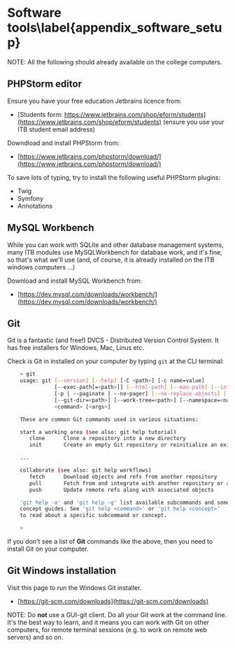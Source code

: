 

# Software tools\label{appendix_software_setup}

NOTE: All the following should already available on the college computers.

## PHPStorm editor

Ensure you have your free education Jetbrains licence from:

- [Students form: https://www.jetbrains.com/shop/eform/students](https://www.jetbrains.com/shop/eform/students) (ensure you use your ITB student email address)

Downdload and install PHPStorm from:

- [https://www.jetbrains.com/phpstorm/download/](https://www.jetbrains.com/phpstorm/download/)

To save lots of typing, try to install the following useful PHPStorm plugins:

- Twig
- Symfony
- Annotations

## MySQL Workbench

While you can work with SQLite and other database management systems, many ITB modules use MySQLWorkbench for database work, and it's fine, so that's what we'll use (and, of course, it is already installed on the ITB windows computers ...)

Download and install MySQL Workbench from:

- [https://dev.mysql.com/downloads/workbench/](https://dev.mysql.com/downloads/workbench/)

## Git

Git is a fantastic (and free!) DVCS - Distributed Version Control System. It has free installers for Windows, Mac, Linus etc.

Check is Git in installed on your computer by typing `git` at the CLI terminal:

```bash
    > git
    usage: git [--version] [--help] [-C <path>] [-c name=value]
               [--exec-path[=<path>]] [--html-path] [--man-path] [--info-path]
               [-p | --paginate | --no-pager] [--no-replace-objects] [--bare]
               [--git-dir=<path>] [--work-tree=<path>] [--namespace=<name>]
               <command> [<args>]

    These are common Git commands used in various situations:

    start a working area (see also: git help tutorial)
       clone      Clone a repository into a new directory
       init       Create an empty Git repository or reinitialize an existing one

    ...

    collaborate (see also: git help workflows)
       fetch      Download objects and refs from another repository
       pull       Fetch from and integrate with another repository or a local branch
       push       Update remote refs along with associated objects

    'git help -a' and 'git help -g' list available subcommands and some
    concept guides. See 'git help <command>' or 'git help <concept>'
    to read about a specific subcommand or concept.

    >
```

If you don't see a list of **Git** commands like the above, then you need to install Git on your computer.

## Git Windows installation

Visit this page to run the Windows Git installer.

- [https://git-scm.com/downloads](https://git-scm.com/downloads)

NOTE: Do **not** use a GUI-git client. Do all your Git work at the command line. It's the best way to learn, and it means you can work with Git on other computers, for remote terminal sessions (e.g. to work on remote web servers) and so on.

